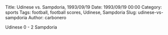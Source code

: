 Title: Udinese vs. Sampdoria, 1993/09/19
Date: 1993/09/19 00:00
Category: sports
Tags: football, football scores, Udinese, Sampdoria
Slug: udinese-vs-sampdoria
Author: carbonero


Udinese 0 - 2 Sampdoria
